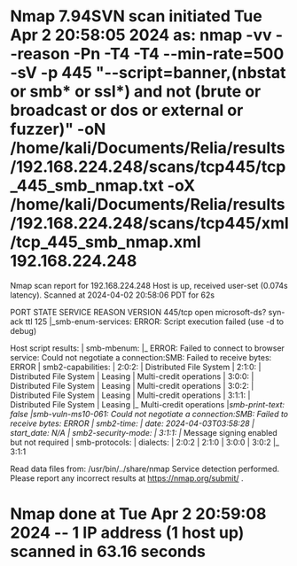 # Nmap 7.94SVN scan initiated Tue Apr  2 20:58:05 2024 as: nmap -vv --reason -Pn -T4 -T4 --min-rate=500 -sV -p 445 "--script=banner,(nbstat or smb* or ssl*) and not (brute or broadcast or dos or external or fuzzer)" -oN /home/kali/Documents/Relia/results/192.168.224.248/scans/tcp445/tcp_445_smb_nmap.txt -oX /home/kali/Documents/Relia/results/192.168.224.248/scans/tcp445/xml/tcp_445_smb_nmap.xml 192.168.224.248
Nmap scan report for 192.168.224.248
Host is up, received user-set (0.074s latency).
Scanned at 2024-04-02 20:58:06 PDT for 62s

PORT    STATE SERVICE       REASON          VERSION
445/tcp open  microsoft-ds? syn-ack ttl 125
|_smb-enum-services: ERROR: Script execution failed (use -d to debug)

Host script results:
| smb-mbenum: 
|_  ERROR: Failed to connect to browser service: Could not negotiate a connection:SMB: Failed to receive bytes: ERROR
| smb2-capabilities: 
|   2:0:2: 
|     Distributed File System
|   2:1:0: 
|     Distributed File System
|     Leasing
|     Multi-credit operations
|   3:0:0: 
|     Distributed File System
|     Leasing
|     Multi-credit operations
|   3:0:2: 
|     Distributed File System
|     Leasing
|     Multi-credit operations
|   3:1:1: 
|     Distributed File System
|     Leasing
|_    Multi-credit operations
|_smb-print-text: false
|_smb-vuln-ms10-061: Could not negotiate a connection:SMB: Failed to receive bytes: ERROR
| smb2-time: 
|   date: 2024-04-03T03:58:28
|_  start_date: N/A
| smb2-security-mode: 
|   3:1:1: 
|_    Message signing enabled but not required
| smb-protocols: 
|   dialects: 
|     2:0:2
|     2:1:0
|     3:0:0
|     3:0:2
|_    3:1:1

Read data files from: /usr/bin/../share/nmap
Service detection performed. Please report any incorrect results at https://nmap.org/submit/ .
# Nmap done at Tue Apr  2 20:59:08 2024 -- 1 IP address (1 host up) scanned in 63.16 seconds
